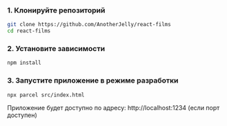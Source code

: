 ### 1. Клонируйте репозиторий

```bash
git clone https://github.com/AnotherJelly/react-films
cd react-films
```

### 2. Установите зависимости

```bash
npm install
```

### 3. Запустите приложение в режиме разработки

```bash
npx parcel src/index.html
```

Приложение будет доступно по адресу: http://localhost:1234 (если порт доступен)
